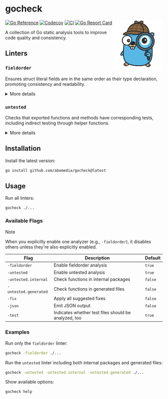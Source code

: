 # gocheck

<img align="right" width="160" alt="" src="assets/logo.png">

[![Go Reference](https://pkg.go.dev/badge/github.com/abemedia/gocheck.svg)](https://pkg.go.dev/github.com/abemedia/gocheck)
[![Codecov](https://codecov.io/gh/abemedia/gocheck/branch/master/graph/badge.svg)](https://codecov.io/gh/abemedia/gocheck)
[![CI](https://github.com/abemedia/gocheck/actions/workflows/test.yml/badge.svg)](https://github.com/abemedia/gocheck/actions/workflows/test.yml)
[![Go Report Card](https://goreportcard.com/badge/github.com/abemedia/gocheck)](https://goreportcard.com/report/github.com/abemedia/gocheck)

A collection of Go static analysis tools to improve code quality and consistency.

## Linters

### `fieldorder`

Ensures struct literal fields are in the same order as their type declaration, promoting consistency and readability.

<details>
<summary>More details</summary>

#### Example

```go
type Person struct {
    Name string
    Age  int
    City string
}

// ❌ Fields out of order
person := Person{
    Age:  30,
    Name: "John",  // Should come before Age
    City: "NYC",
}

// ✅ Fields in correct order
person := Person{
    Name: "John",
    Age:  30,
    City: "NYC",
}
```

</details>

### `untested`

Checks that exported functions and methods have corresponding tests, including indirect testing through helper functions.

<details>
<summary>More details</summary>

#### Example

```go
// example.go
package example

// ✅ Function has tests
func ExportedFunction() string {
    return "hello"
}

// ❌ Function has no tests
func ExportedUntested() string {
    return "not tested"
}

// example_test.go
package example

import "testing"

func TestExportedFunction(t *testing.T) {
    result := ExportedFunction()
    if result != "hello" {
        t.Errorf("expected hello, got %s", result)
    }
}
```

</details>

## Installation

Install the latest version:

```bash
go install github.com/abemedia/gocheck@latest
```

## Usage

Run all linters:

```bash
gocheck ./...
```

### Available Flags

> [!NOTE]
> When you explicitly enable one analyzer (e.g., `-fieldorder`), it disables others unless they're also explicitly enabled.

| Flag                  | Description                                          | Default |
| --------------------- | ---------------------------------------------------- | ------- |
| `-fieldorder`         | Enable fieldorder analysis                           | `true`  |
| `-untested`           | Enable untested analysis                             | `true`  |
| `-untested.internal`  | Check functions in internal packages                 | `false` |
| `-untested.generated` | Check functions in generated files                   | `false` |
| `-fix`                | Apply all suggested fixes                            | `false` |
| `-json`               | Emit JSON output                                     | `false` |
| `-test`               | Indicates whether test files should be analyzed, too | `true`  |

### Examples

Run only the `fieldorder` linter:

```bash
gocheck -fieldorder ./...
```

Run the `untested` linter including both internal packages and generated files:

```bash
gocheck -untested -untested.internal -untested.generated ./...
```

Show available options:

```bash
gocheck help
```

